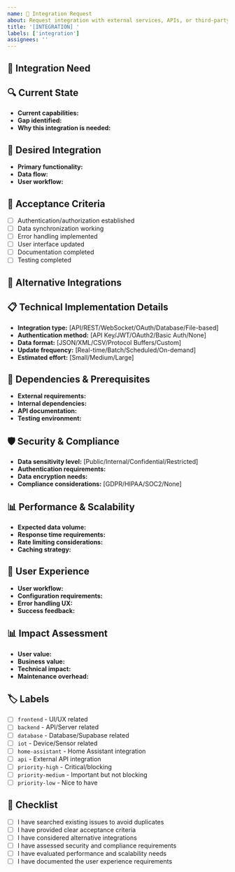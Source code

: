 ```yaml
---
name: 🔗 Integration Request
about: Request integration with external services, APIs, or third-party systems
title: '[INTEGRATION] '
labels: ['integration']
assignees: ''
---
```


## 🎯 Integration Need
<!-- A clear and concise description of what external service or system you want to integrate with. -->

## 🔍 Current State
<!-- Describe the current situation and what's missing: -->
- **Current capabilities:**
- **Gap identified:**
- **Why this integration is needed:**

## 🎯 Desired Integration
<!-- A clear and concise description of what the integration should accomplish: -->
- **Primary functionality:**
- **Data flow:**
- **User workflow:**

## 🎯 Acceptance Criteria
<!-- Define what "done" looks like. Use checkboxes for specific requirements: -->
- [ ] Authentication/authorization established
- [ ] Data synchronization working
- [ ] Error handling implemented
- [ ] User interface updated
- [ ] Documentation completed
- [ ] Testing completed

## 🔄 Alternative Integrations
<!-- A clear and concise description of any alternative services or approaches you've considered. -->

## 📋 Technical Implementation Details
<!-- Describe the technical approach for this integration: -->
- **Integration type:** [API/REST/WebSocket/OAuth/Database/File-based]
- **Authentication method:** [API Key/JWT/OAuth2/Basic Auth/None]
- **Data format:** [JSON/XML/CSV/Protocol Buffers/Custom]
- **Update frequency:** [Real-time/Batch/Scheduled/On-demand]
- **Estimated effort:** [Small/Medium/Large]

## 🔧 Dependencies & Prerequisites
<!-- What needs to be in place before this integration can be implemented: -->
- **External requirements:**
- **Internal dependencies:**
- **API documentation:**
- **Testing environment:**

## 🛡️ Security & Compliance
<!-- Security considerations for this integration: -->
- **Data sensitivity level:** [Public/Internal/Confidential/Restricted]
- **Authentication requirements:**
- **Data encryption needs:**
- **Compliance considerations:** [GDPR/HIPAA/SOC2/None]

## 📊 Performance & Scalability
<!-- Performance considerations for this integration: -->
- **Expected data volume:**
- **Response time requirements:**
- **Rate limiting considerations:**
- **Caching strategy:**

## 🎨 User Experience
<!-- How will users interact with this integration: -->
- **User workflow:**
- **Configuration requirements:**
- **Error handling UX:**
- **Success feedback:**

## 📊 Impact Assessment
<!-- How will this integration benefit users and the project: -->
- **User value:**
- **Business value:**
- **Technical impact:**
- **Maintenance overhead:**

## 🏷️ Labels
<!-- Add relevant labels for categorization: -->
- [ ] `frontend` - UI/UX related
- [ ] `backend` - API/Server related  
- [ ] `database` - Database/Supabase related
- [ ] `iot` - Device/Sensor related
- [ ] `home-assistant` - Home Assistant integration
- [ ] `api` - External API integration
- [ ] `priority-high` - Critical/blocking
- [ ] `priority-medium` - Important but not blocking
- [ ] `priority-low` - Nice to have

## 📝 Checklist
- [ ] I have searched existing issues to avoid duplicates
- [ ] I have provided clear acceptance criteria
- [ ] I have considered alternative integrations
- [ ] I have assessed security and compliance requirements
- [ ] I have evaluated performance and scalability needs
- [ ] I have documented the user experience requirements 